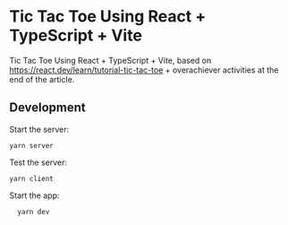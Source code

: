 # Tic Tac Toe Using React + TypeScript + Vite

Tic Tac Toe Using React + TypeScript + Vite, based on <https://react.dev/learn/tutorial-tic-tac-toe> + overachiever activities at the end of the article.

## Development

Start the server:
```shell
yarn server
```

Test the server:
```shell
yarn client
```

Start the app:
```shell
  yarn dev
```
